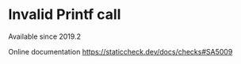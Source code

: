 # Invalid Printf call

Available since
    2019.2

Online documentation
    https://staticcheck.dev/docs/checks#SA5009

